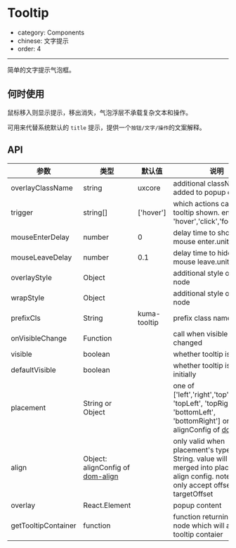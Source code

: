 # Tooltip

- category: Components
- chinese: 文字提示
- order: 4

---

简单的文字提示气泡框。

## 何时使用

鼠标移入则显示提示，移出消失，气泡浮层不承载复杂文本和操作。

可用来代替系统默认的 `title` 提示，提供一个`按钮/文字/操作`的文案解释。

## API

|参数|类型|默认值|说明|
|---|----|---|------|
|overlayClassName | string | uxcore | additional className added to popup overlay |
|trigger | string[] | ['hover'] | which actions cause tooltip shown. enum of 'hover','click','focus' |
|mouseEnterDelay | number | 0 | delay time to show when mouse enter.unit: s. |
|mouseLeaveDelay | number | 0.1 | delay time to hide when mouse leave.unit: s. |
|overlayStyle | Object |  | additional style of overlay node |
|wrapStyle | Object |  | additional style of wrap node |
|prefixCls | String | kuma-tooltip | prefix class name |
|onVisibleChange | Function |  | call when visible is changed |
|visible | boolean |  | whether tooltip is visible |
|defaultVisible | boolean |  | whether tooltip is visible initially |
|placement | String or Object |  | one of ['left','right','top','bottom', 'topLeft', 'topRight', 'bottomLeft', 'bottomRight'] or alignConfig of [dom-align](https://github.com/yiminghe/dom-align)
|align | Object: alignConfig of [dom-align](https://github.com/yiminghe/dom-align) |  | only valid when placement's type is String. value will be merged into placement's align config. note: can only accept offset and targetOffset
|overlay | React.Element |  | popup content |
|getTooltipContainer | function |  | function returning html node which will act as tooltip contaier |
